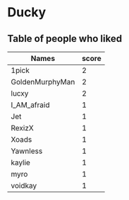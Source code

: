 # Ducky
## Table of people who liked
Names | score
--- | ---
1pick | 2
GoldenMurphyMan | 2
lucxy | 2
I_AM_afraid | 1
Jet | 1
RexizX | 1
Xoads | 1
Yawnless | 1
kaylie | 1
myro | 1
voidkay | 1
